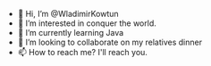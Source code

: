 - 👋 Hi, I’m @WladimirKowtun
- 👀 I’m interested in conquer the world.
- 🌱 I’m currently learning Java
- 💞️ I’m looking to collaborate on my relatives dinner
- 📫 How to reach me? I'll reach you.

<!---
WladimirKowtun/WladimirKowtun is a ✨ special ✨ repository because its `README.md` (this file) appears on your GitHub profile.
You can click the Preview link to take a look at your changes.
--->

